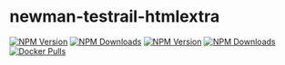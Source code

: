 # newman-testrail-htmlextra


[![NPM Version](https://img.shields.io/npm/v/newman-reporter-testrail.svg?style=flat-square)](https://www.npmjs.com/package/newman-reporter-testrail)
[![NPM Downloads](https://img.shields.io/npm/v/newman-reporter-testrail.svg?style=flat-square)](https://www.npmjs.com/package/newman-reporter-testrail)
[![NPM Version](https://img.shields.io/npm/v/newman-reporter-htmlextra.svg?style=flat-square)](https://www.npmjs.com/package/newman-reporter-htmlextra)
[![NPM Downloads](https://img.shields.io/npm/dt/newman-reporter-htmlextra.svg?style=flat-square)](https://www.npmjs.com/package/newman-reporter-htmlextra)
[![Docker Pulls](https://img.shields.io/docker/pulls/parizat58/testrail-htmlextra?style=flat-square)](https://hub.docker.com/r/parizat58/testrail-htmlextra)


